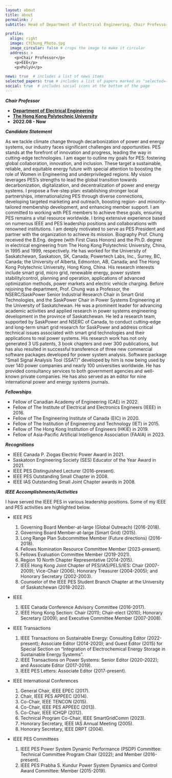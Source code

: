 ```yaml
---
layout: about
title: about
permalink: /
subtitle: Head of Department of Electrical Engineering, Chair Professor of Power Systems Engineering, Founding Director of Research Centre for Grid Modernisation # <a href='#'>Affiliations</a>. Address. Contacts. Moto. Etc.

profile:
  align: right
  image: CYChung_Photo.jpg
  image_circular: false # crops the image to make it circular
  address: >
    <p>Chair Professor</p>
    <p>EEE</p>
    <p>PolyU</p>

news: true  # includes a list of news items
selected_papers: true # includes a list of papers marked as "selected={true}"
social: true  # includes social icons at the bottom of the page
---
```

***Chair Professor***

- **[Department of Electrical Engineering]({{site.data.venues.EE-PolyU.url}})**
- **[The Hong Kong Polytechnic University]({{site.data.venues.PolyU.url}})**
- **2022.08 - Now**

***Candidate Statement***

As we tackle climate change through decarbonization of power and energy systems, our industry faces significant challenges and opportunities. PES stands at the forefront of innovation and progress, leading the way in cutting-edge technologies.
I am eager to outline my goals for PES: fostering global collaboration, innovation, and inclusion. These target a sustainable, reliable, and equitable energy future with special attention to boosting the role of Women in Engineering and underprivileged regions.
My vision leverages PES’s strengths to lead the global transition towards decarbonization, digitalization, and decentralization of power and energy systems. I propose a five-step plan: establishing stronger local partnerships, internationalizing PES through diverse connections, developing targeted marketing and outreach, boosting region- and minority-tailored membership development, and enhancing member support. I am committed to working with PES members to achieve these goals, ensuring PES remains a vital resource worldwide.
I bring extensive experience based on numerous IEEE and PES leadership positions and collaborations with renowned institutions. I am deeply motivated to serve as PES President and partner with the organization to achieve its mission.
Biography
Prof. Chung received the B.Eng. degree (with First Class Honors) and the Ph.D. degree in electrical engineering from The Hong Kong Polytechnic University, China, in 1995 and 1999, respectively. He has worked for the University of Saskatchewan, Saskatoon, SK, Canada; Powertech Labs, Inc., Surrey, BC, Canada; the University of Alberta, Edmonton, AB, Canada; and The Hong Kong Polytechnic University, Hong Kong, China. His research interests include smart grid, micro grid, renewable energy, power system stability/control, planning and operation, applications of advanced optimization methods, power markets and electric vehicle charging.
Before rejoining the department, Prof. Chung was a Professor, the NSERC/SaskPower Senior Industrial Research Chair in Smart Grid Technologies, and the SaskPower Chair in Power Systems Engineering at the University of Saskatchewan. He was a prominent leader for advancing academic activities and applied research in power systems engineering development in the province of Saskatchewan. He led a research team, supported by SaskPower and NSERC of Canada, to conduct cutting-edge and long-term smart grid research for SaskPower and address critical technical issues associated with smart grid technologies and their applications to real power systems. His research work has not only generated 3 US patents, 3 book chapters and over 300 publications, but has also resulted in successful transference of three new commercial software packages developed for power system analysis. Software package “Small Signal Analysis Tool (SSAT)” developed by him is now being used by over 140 power companies and nearly 100 universities worldwide. He has provided consultancy services to both government agencies and well-known private companies. He has also served as an editor for nine international power and energy systems journals. 

***Fellowships***
- Fellow of Canadian Academy of Engineering (CAE) in 2022.
- Fellow of The Institute of Electrical and Electronics Engineers (IEEE) in 2016.
- Fellow of The Engineering Institute of Canada (EIC) in 2020.
- Fellow of The Institution of Engineering and Technology (IET) in 2015.
- Fellow of The Hong Kong Institution of Engineers (HKIE) in 2019.
- Fellow of Asia-Pacific Artificial Intelligence Association (FAAIA) in 2023.

***Recognitions***
- IEEE Canada P. Ziogas Electric Power Award in 2021.
- Saskatoon Engineering Society (SES) Educator of the Year Award in 2021.
- IEEE PES Distinguished Lecturer (2016-present).
- IEEE PES Outstanding Small Chapter in 2008.
- IEEE IAS Outstanding Small Joint Chapter awards in 2008.
  
***IEEE Accomplishments/Activities***

I have served the IEEE PES in various leadership positions. Some of my IEEE and PES activities are highlighted below.

- IEEE PES
  1. Governing Board Member-at-large (Global Outreach) (2016-2018).
  2. Governing Board Member-at-large (Smart Grid) (2015).
  3. Long Range Plan Subcommittee Member (Future directions) (2016-2018).
  4. Fellows Nomination Resource Committee Member (2023-present).
  5. Fellows Evaluation Committee Member (2019-2021).
  6. Region 10 North Chapter Representative (2014-2015).
  7. IEEE Hong Kong Joint Chapter of PES/IAS/PELS/IES: Chair (2007-2009); Vice-Chair (2006); Honorary Treasurer (2004-2005); and Honorary Secretary (2002-2003). 
  8. Counselor of the IEEE PES Student Branch Chapter at the University of Saskatchewan (2018-2022).

- IEEE 
    1. IEEE Canada Conference Advisory Committee (2016-2017).
    2. IEEE Hong Kong Section: Chair (2011); Chair-elect (2010); Honorary Secretary (2009); and Executive Committee Member (2007-2008).

- IEEE Transactions 
    1. IEEE Transactions on Sustainable Energy: Consulting Editor (2022-present); Associate Editor (2014-2020); and Guest Editor (2015) for Special Section on “Integration of Electrochemical Energy Storage in Sustainable Energy Systems”.
    2. IEEE Transactions on Power Systems: Senior Editor (2020-2022); and Associate Editor (2017-2019).
    3. IEEE PES Letters: Associate Editor (2017-present).

- IEEE International Conferences
    1. General Chair, IEEE EPEC (2017).
    2. Chair, IEEE PES APPEEC (2014).
    3. Co-Chair, IEEE TENCON (2015).
    4. Co-Chair, IEEE PES APPEEC (2013).
    5. Co-Chair, IEEE ICHQP (2012).
    6. Technical Program Co-Chair, IEEE SmartGridComm (2023).
    7. Honorary Secretary, IEEE IAS Annual Meeting (2005).
    8. Honorary Secretary, IEEE DRPT (2004).

- IEEE PES Committees
    1. IEEE PES Power System Dynamic Performance (PSDP) Committee: Technical Committee Program Chair (2022); and Member (2016-present).
    2. IEEE PES Prabha S. Kundur Power System Dynamics and Control Award Committee: Member (2015-2019).
